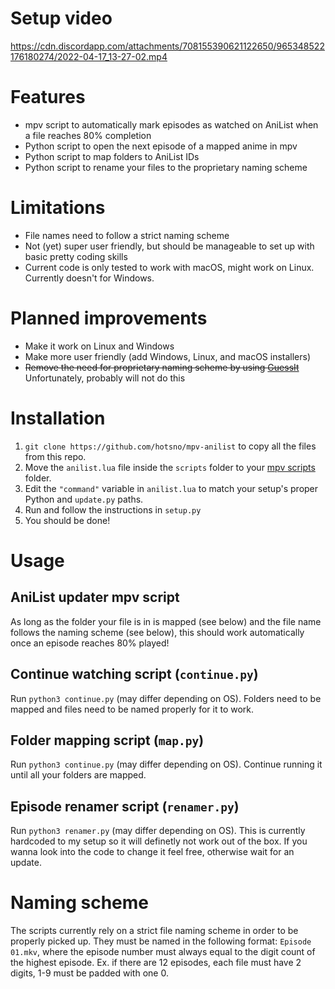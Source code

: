 # Setup video
https://cdn.discordapp.com/attachments/708155390621122650/965348522176180274/2022-04-17_13-27-02.mp4


# Features
- mpv script to automatically mark episodes as watched on AniList when a file reaches 80% completion
- Python script to open the next episode of a mapped anime in mpv
- Python script to map folders to AniList IDs
- Python script to rename your files to the proprietary naming scheme

# Limitations
- File names need to follow a strict naming scheme
- Not (yet) super user friendly, but should be manageable to set up with basic pretty coding skills
- Current code is only tested to work with macOS, might work on Linux. Currently doesn't for Windows.

# Planned improvements
- Make it work on Linux and Windows
- Make more user friendly (add Windows, Linux, and macOS installers)
- ~~Remove the need for proprietary naming scheme by using [GuessIt](https://github.com/guessit-io/guessit)~~ Unfortunately, probably will not do this

# Installation
1) `git clone https://github.com/hotsno/mpv-anilist` to copy all the files from this repo.
3) Move the `anilist.lua` file inside the `scripts` folder to your [mpv scripts](https://mpv.io/manual/master/#script-location) folder.
4) Edit the `"command"` variable in `anilist.lua` to match your setup's proper Python and `update.py` paths.
5) Run and follow the instructions in `setup.py`
6) You should be done!

# Usage
## AniList updater mpv script
As long as the folder your file is in is mapped (see below) and the file name follows the naming scheme (see below), this should work automatically once an episode reaches 80% played!
## Continue watching script (`continue.py`)
Run `python3 continue.py` (may differ depending on OS). Folders need to be mapped and files need to be named properly for it to work.
## Folder mapping script (`map.py`)
Run `python3 continue.py` (may differ depending on OS). Continue running it until all your folders are mapped.
## Episode renamer script (`renamer.py`)
Run `python3 renamer.py` (may differ depending on OS). This is currently hardcoded to my setup so it will definetly not work out of the box. If you wanna look into the code to change it feel free, otherwise wait for an update.

# Naming scheme
The scripts currently rely on a strict file naming scheme in order to be properly picked up. They must be named in the following format: `Episode 01.mkv`, where the episode number must always equal to the digit count of the highest episode. Ex. if there are 12 episodes, each file must have 2 digits, 1-9 must be padded with one 0.
